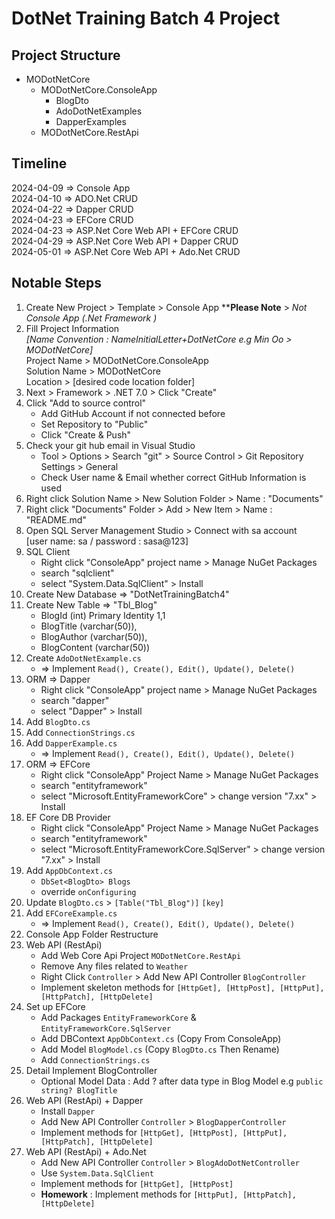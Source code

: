 # DotNet Training Batch 4 Project

## Project Structure
- MODotNetCore
	- MODotNetCore.ConsoleApp
		- BlogDto
		- AdoDotNetExamples
		- DapperExamples
	- MODotNetCore.RestApi

## Timeline
2024-04-09 => Console App  
2024-04-10 => ADO.Net CRUD  
2024-04-22 => Dapper CRUD  
2024-04-23 => EFCore CRUD  
2024-04-23 => ASP.Net Core Web API + EFCore CRUD  
2024-04-29 => ASP.Net Core Web API + Dapper CRUD  
2024-05-01 => ASP.Net Core Web API + Ado.Net CRUD  

## Notable Steps
1. Create New Project > Template > Console App ****Please Note** > *Not Console App (.Net Framework )*
2. Fill Project Information  
*[Name Convention : NameInitialLetter+DotNetCore e.g Min Oo > MODotNetCore]*  
	Project Name > MODotNetCore.ConsoleApp  
	Solution Name > MODotNetCore  
	Location > [desired code location folder]
3. Next > Framework > .NET 7.0 > Click "Create"
4. Click "Add to source control"
	- Add GitHub Account if not connected before
	- Set Repository to "Public"
	- Click "Create & Push"
5. Check your git hub email in Visual Studio
	- Tool > Options > Search "git" > Source Control > Git Repository Settings > General
	- Check User name & Email whether correct GitHub Information is used
6. Right click Solution Name > New Solution Folder > Name : "Documents"
7. Right click "Documents" Folder > Add > New Item > Name : "README.md"
8. Open SQL Server Management Studio > Connect with sa account  
   [user name: sa / password : sasa@123]
9. SQL Client  
	- Right click "ConsoleApp" project name > Manage NuGet Packages
	- search "sqlclient"
	- select "System.Data.SqlClient" > Install
10. Create New Database => "DotNetTrainingBatch4"
11. Create New Table => "Tbl_Blog"  
	- BlogId (int) Primary Identity 1,1
	- BlogTitle (varchar(50)),
	- BlogAuthor (varchar(50)),
	- BlogContent (varchar(50))
12. Create `AdoDotNetExample.cs` 
	- => Implement `Read(), Create(), Edit(), Update(), Delete()`
13. ORM => Dapper  
	- Right click "ConsoleApp" project name > Manage NuGet Packages
	- search "dapper"
	- select "Dapper" > Install
14. Add `BlogDto.cs`
15. Add `ConnectionStrings.cs` 
16. Add `DapperExample.cs` 
	- => Implement `Read(), Create(), Edit(), Update(), Delete()`
17.	ORM => EFCore
	- Right click "ConsoleApp" Project Name > Manage NuGet Packages
	- search "entityframework"
	- select "Microsoft.EntityFrameworkCore" > change version "7.xx" > Install
18. EF Core DB Provider
	- Right click "ConsoleApp" Project Name > Manage NuGet Packages
	- search "entityframework"	
	- select "Microsoft.EntityFrameworkCore.SqlServer" > change version "7.xx" > Install
19. Add `AppDbContext.cs` 
	- `DbSet<BlogDto> Blogs`
	- override `onConfiguring`
20. Update `BlogDto.cs` > `[Table("Tbl_Blog")]` `[key]`
21. Add `EFCoreExample.cs` 
	- => Implement `Read(), Create(), Edit(), Update(), Delete()`
22. Console App Folder Restructure
23. Web API (RestApi)
	- Add Web Core Api Project `MODotNetCore.RestApi`
	- Remove Any files related to `Weather`
	- Right Click `Controller` > Add New API Controller `BlogController`
	- Implement skeleton methods for `[HttpGet], [HttpPost], [HttpPut], [HttpPatch], [HttpDelete]`
24. Set up EFCore
	- Add Packages `EntityFrameworkCore` & `EntityFrameworkCore.SqlServer`
	- Add DBContext `AppDbContext.cs` (Copy From ConsoleApp)
	- Add Model `BlogModel.cs` (Copy `BlogDto.cs` Then Rename)
	- Add `ConnectionStrings.cs`
25. Detail Implement BlogController 
	- Optional Model Data : Add ? after data type in Blog Model e.g `public string? BlogTitle`
26. Web API (RestApi) + Dapper
	- Install `Dapper`
	- Add New API Controller `Controller` > `BlogDapperController`
	- Implement methods for `[HttpGet], [HttpPost], [HttpPut], [HttpPatch], [HttpDelete]`
27. Web API (RestApi) + Ado.Net
	- Add New API Controller `Controller` > `BlogAdoDotNetController`
	- Use `System.Data.SqlClient`
	- Implement methods for `[HttpGet], [HttpPost]`
	- **Homework** : Implement methods for `[HttpPut], [HttpPatch], [HttpDelete]`
	
